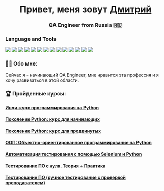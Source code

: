 <h1 align="center">Привет, меня зовут <a href="https://kirov-kaluga.hh.ru/resume/3dc59867ff0b89391e0039ed1f316f57687656" target="_blank">Дмитрий</a></h1>
<h3 align="center">QA Engineer from Russia 🇷🇺</h3>


### Language and Tools
<img src="https://img.shields.io/badge/Jira-090909?style=for-the-badge&logo=Jira&logoColor=136be1"/> <img src="https://img.shields.io/badge/Postman-090909?style=for-the-badge&logo=Postman&logoColor=f76935"/> 
<img src="https://img.shields.io/badge/Swagger-090909?style=for-the-badge&logo=Swagger&logoColor=7ede2b"/> <img src="https://img.shields.io/badge/Github-090909?style=for-the-badge&logo=Github&logoColor=8cc4d7"/> 
<img src="https://img.shields.io/badge/HTML5-090909?style=for-the-badge&logo=HTML5"/> 
<img src="https://img.shields.io/badge/css3-090909?style=for-the-badge&logo=css3&logoColor=#1572B6"/> 
<img src="https://img.shields.io/badge/MySQL-090909?style=for-the-badge&logo=MySQL&logoColor=00618a"/>
<img src="https://img.shields.io/badge/DevTools-090909?style=for-the-badge&logo=googlechrome&logoColor=66459B"/>
<img src="https://img.shields.io/badge/Charles-090909?style=for-the-badge&logo=Charles"/>
<img src="https://img.shields.io/badge/Git-090909?style=for-the-badge&logo=Git"/>
<img src="https://img.shields.io/badge/PYTHON-090909?style=for-the-badge&logo=python"/>
<img src="https://img.shields.io/badge/selenium-090909?style=for-the-badge&logo=selenium"/>
<img src="https://img.shields.io/badge/pytest-090909?style=for-the-badge&logo=pytest"/>
<img src="https://img.shields.io/badge/pycharm-090909?style=for-the-badge&logo=pycharm"/>

### 👨‍💻 Обо мне: 
Сейчас я - начинающий QA Engineer, мне нравится эта профессия и я хочу развиваться в этой области.

### 🏆 Пройденные курсы:
<h4 align="left"> <a href="https://github.com/totSamiy73/totSamiy73/blob/main/assets/stepik-certificate-63085-96678e3.pdf" target="_blank">Инди-курс программирования на Python</a></h4>
<h4 align="left"> <a href="https://github.com/totSamiy73/totSamiy73/blob/main/assets/stepik-certificate-58852-46be6be.pdf" target="_blank">Поколение Python: курс для начинающих</a></h4>
<h4 align="left"> <a href="https://github.com/totSamiy73/totSamiy73/blob/main/assets/stepik-certificate-68343-3854e17.pdf" target="_blank">Поколение Python: курс для продвинутых</a></h4>
<h4 align="left"> <a href="https://github.com/totSamiy73/totSamiy73/blob/main/assets/stepik-certificate-114354-d554dd9.pdf" target="_blank">ООП: Объектно-ориентированное программирование на Python</a></h4>
<h4 align="left"> <a href="https://github.com/totSamiy73/totSamiy73/blob/main/assets/stepik-certificate-575-86e0dfd.pdf" target="_blank">Автоматизация тестирования с помощью Selenium и Python</a></h4>
<h4 align="left"> <a href="https://github.com/totSamiy73/totSamiy73/blob/main/assets/stepik-certificate-171826-53d3627.pdf" target="_blank">Тестирование ПО с нуля. Теория + Практика</a></h4>
<h4 align="left"> <a href="https://github.com/totSamiy73/totSamiy73/blob/main/assets/stepik-certificate-179137-50e59b4.pdf" target="_blank">Тестирование ПО (ручное тестирование с проверкой преподавателем)</a></h4>




